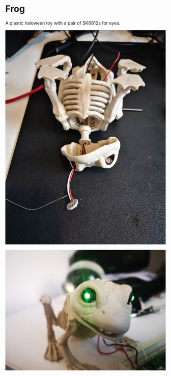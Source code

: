 # Frog

A plastic haloween toy with a pair of SK6812s for eyes.

![Making frog](IMG_20221005_132226.jpg)

![Working frog](IMG_20221006_140857.jpg)
